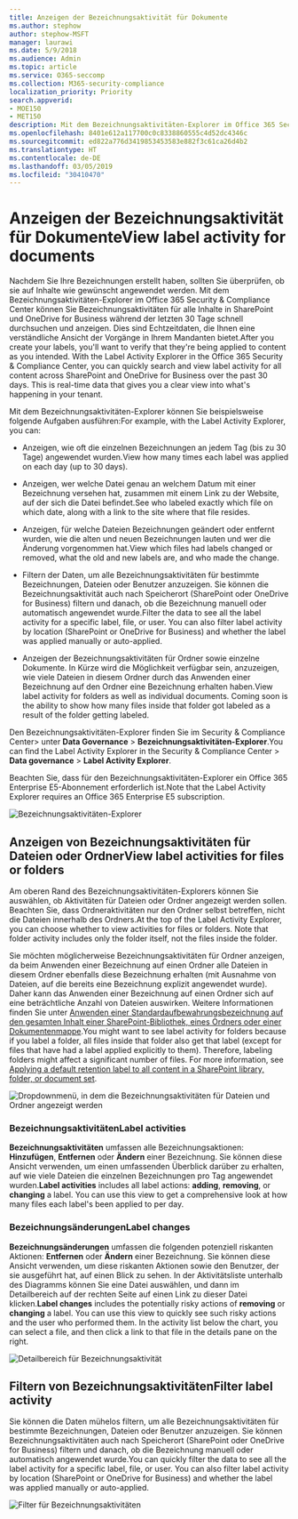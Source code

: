 ```yaml
---
title: Anzeigen der Bezeichnungsaktivität für Dokumente
ms.author: stephow
author: stephow-MSFT
manager: laurawi
ms.date: 5/9/2018
ms.audience: Admin
ms.topic: article
ms.service: O365-seccomp
ms.collection: M365-security-compliance
localization_priority: Priority
search.appverid:
- MOE150
- MET150
description: Mit dem Bezeichnungsaktivitäten-Explorer im Office 365 Security &amp; Compliance Center können Sie Bezeichnungsaktivitäten für alle Inhalte in SharePoint und OneDrive for Business während der letzten 30 Tage schnell durchsuchen und anzeigen. Dies sind Echtzeitdaten, die Ihnen eine verständliche Ansicht der Vorgänge in Ihrem Mandanten bietet.
ms.openlocfilehash: 8401e612a117700c0c8338860555c4d52dc4346c
ms.sourcegitcommit: ed822a776d3419853453583e882f3c61ca26d4b2
ms.translationtype: HT
ms.contentlocale: de-DE
ms.lasthandoff: 03/05/2019
ms.locfileid: "30410470"
---
```

# <a name="view-label-activity-for-documents"></a><span data-ttu-id="f1b3c-104">Anzeigen der Bezeichnungsaktivität für Dokumente</span><span class="sxs-lookup"><span data-stu-id="f1b3c-104">View label activity for documents</span></span>

<span data-ttu-id="f1b3c-p102">Nachdem Sie Ihre Bezeichnungen erstellt haben, sollten Sie überprüfen, ob sie auf Inhalte wie gewünscht angewendet werden. Mit dem Bezeichnungsaktivitäten-Explorer im Office 365 Security &amp; Compliance Center können Sie Bezeichnungsaktivitäten für alle Inhalte in SharePoint und OneDrive for Business während der letzten 30 Tage schnell durchsuchen und anzeigen. Dies sind Echtzeitdaten, die Ihnen eine verständliche Ansicht der Vorgänge in Ihrem Mandanten bietet.</span><span class="sxs-lookup"><span data-stu-id="f1b3c-p102">After you create your labels, you'll want to verify that they're being applied to content as you intended. With the Label Activity Explorer in the Office 365 Security &amp; Compliance Center, you can quickly search and view label activity for all content across SharePoint and OneDrive for Business over the past 30 days. This is real-time data that gives you a clear view into what's happening in your tenant.</span></span>
  
<span data-ttu-id="f1b3c-108">Mit dem Bezeichnungsaktivitäten-Explorer können Sie beispielsweise folgende Aufgaben ausführen:</span><span class="sxs-lookup"><span data-stu-id="f1b3c-108">For example, with the Label Activity Explorer, you can:</span></span>
  
- <span data-ttu-id="f1b3c-109">Anzeigen, wie oft die einzelnen Bezeichnungen an jedem Tag (bis zu 30 Tage) angewendet wurden.</span><span class="sxs-lookup"><span data-stu-id="f1b3c-109">View how many times each label was applied on each day (up to 30 days).</span></span>
    
- <span data-ttu-id="f1b3c-110">Anzeigen, wer welche Datei genau an welchem Datum mit einer Bezeichnung versehen hat, zusammen mit einem Link zu der Website, auf der sich die Datei befindet.</span><span class="sxs-lookup"><span data-stu-id="f1b3c-110">See who labeled exactly which file on which date, along with a link to the site where that file resides.</span></span>
    
- <span data-ttu-id="f1b3c-111">Anzeigen, für welche Dateien Bezeichnungen geändert oder entfernt wurden, wie die alten und neuen Bezeichnungen lauten und wer die Änderung vorgenommen hat.</span><span class="sxs-lookup"><span data-stu-id="f1b3c-111">View which files had labels changed or removed, what the old and new labels are, and who made the change.</span></span>
    
- <span data-ttu-id="f1b3c-p103">Filtern der Daten, um alle Bezeichnungsaktivitäten für bestimmte Bezeichnungen, Dateien oder Benutzer anzuzeigen. Sie können die Bezeichnungsaktivität auch nach Speicherort (SharePoint oder OneDrive for Business) filtern und danach, ob die Bezeichnung manuell oder automatisch angewendet wurde.</span><span class="sxs-lookup"><span data-stu-id="f1b3c-p103">Filter the data to see all the label activity for a specific label, file, or user. You can also filter label activity by location (SharePoint or OneDrive for Business) and whether the label was applied manually or auto-applied.</span></span>
    
- <span data-ttu-id="f1b3c-p104">Anzeigen der Bezeichnungsaktivitäten für Ordner sowie einzelne Dokumente. In Kürze wird die Möglichkeit verfügbar sein, anzuzeigen, wie viele Dateien in diesem Ordner durch das Anwenden einer Bezeichnung auf den Ordner eine Bezeichnung erhalten haben.</span><span class="sxs-lookup"><span data-stu-id="f1b3c-p104">View label activity for folders as well as individual documents. Coming soon is the ability to show how many files inside that folder got labeled as a result of the folder getting labeled.</span></span>
    
<span data-ttu-id="f1b3c-116">Den Bezeichnungsaktivitäten-Explorer finden Sie im Security &amp; Compliance Center\> unter **Data Governance** \> **Bezeichnungsaktivitäten-Explorer**.</span><span class="sxs-lookup"><span data-stu-id="f1b3c-116">You can find the Label Activity Explorer in the Security &amp; Compliance Center \> **Data governance** \> **Label Activity Explorer**.</span></span>
  
<span data-ttu-id="f1b3c-117">Beachten Sie, dass für den Bezeichnungsaktivitäten-Explorer ein Office 365 Enterprise E5-Abonnement erforderlich ist.</span><span class="sxs-lookup"><span data-stu-id="f1b3c-117">Note that the Label Activity Explorer requires an Office 365 Enterprise E5 subscription.</span></span>
  
![Bezeichnungsaktivitäten-Explorer](media/671ca0cd-1457-40b4-9917-b663360afd95.png)
  
## <a name="view-label-activities-for-files-or-folders"></a><span data-ttu-id="f1b3c-119">Anzeigen von Bezeichnungsaktivitäten für Dateien oder Ordner</span><span class="sxs-lookup"><span data-stu-id="f1b3c-119">View label activities for files or folders</span></span>

<span data-ttu-id="f1b3c-p105">Am oberen Rand des Bezeichnungsaktivitäten-Explorers können Sie auswählen, ob Aktivitäten für Dateien oder Ordner angezeigt werden sollen. Beachten Sie, dass Ordneraktivitäten nur den Ordner selbst betreffen, nicht die Dateien innerhalb des Ordners.</span><span class="sxs-lookup"><span data-stu-id="f1b3c-p105">At the top of the Label Activity Explorer, you can choose whether to view activities for files or folders. Note that folder activity includes only the folder itself, not the files inside the folder.</span></span>
  
<span data-ttu-id="f1b3c-p106">Sie möchten möglicherweise Bezeichnungsaktivitäten für Ordner anzeigen, da beim Anwenden einer Bezeichnung auf einen Ordner alle Dateien in diesem Ordner ebenfalls diese Bezeichnung erhalten (mit Ausnahme von Dateien, auf die bereits eine Bezeichnung explizit angewendet wurde). Daher kann das Anwenden einer Bezeichnung auf einen Ordner sich auf eine beträchtliche Anzahl von Dateien auswirken. Weitere Informationen finden Sie unter [Anwenden einer Standardaufbewahrungsbezeichnung auf den gesamten Inhalt einer SharePoint-Bibliothek, eines Ordners oder einer Dokumentenmappe](labels.md#applying-a-default-retention-label-to-all-content-in-a-sharepoint-library-folder-or-document-set).</span><span class="sxs-lookup"><span data-stu-id="f1b3c-p106">You might want to see label activity for folders because if you label a folder, all files inside that folder also get that label (except for files that have had a label applied explicitly to them). Therefore, labeling folders might affect a significant number of files. For more information, see [Applying a default retention label to all content in a SharePoint library, folder, or document set](labels.md#applying-a-default-retention-label-to-all-content-in-a-sharepoint-library-folder-or-document-set).</span></span>
  
![Dropdownmenü, in dem die Bezeichnungsaktivitäten für Dateien und Ordner angezeigt werden](media/11030584-f52d-49eb-86f3-7ead16a3b704.png)
  
### <a name="label-activities"></a><span data-ttu-id="f1b3c-126">Bezeichnungsaktivitäten</span><span class="sxs-lookup"><span data-stu-id="f1b3c-126">Label activities</span></span>

 <span data-ttu-id="f1b3c-p107">**Bezeichnungsaktivitäten** umfassen alle Bezeichnungsaktionen: **Hinzufügen**, **Entfernen** oder **Ändern** einer Bezeichnung. Sie können diese Ansicht verwenden, um einen umfassenden Überblick darüber zu erhalten, auf wie viele Dateien die einzelnen Bezeichnungen pro Tag angewendet wurden.</span><span class="sxs-lookup"><span data-stu-id="f1b3c-p107">**Label activities** includes all label actions: **adding**, **removing**, or **changing** a label. You can use this view to get a comprehensive look at how many files each label's been applied to per day.</span></span> 
  
### <a name="label-changes"></a><span data-ttu-id="f1b3c-129">Bezeichnungsänderungen</span><span class="sxs-lookup"><span data-stu-id="f1b3c-129">Label changes</span></span>

 <span data-ttu-id="f1b3c-p108">**Bezeichnungsänderungen** umfassen die folgenden potenziell riskanten Aktionen: **Entfernen** oder **Ändern** einer Bezeichnung. Sie können diese Ansicht verwenden, um diese riskanten Aktionen sowie den Benutzer, der sie ausgeführt hat, auf einen Blick zu sehen. In der Aktivitätsliste unterhalb des Diagramms können Sie eine Datei auswählen, und dann im Detailbereich auf der rechten Seite auf einen Link zu dieser Datei klicken.</span><span class="sxs-lookup"><span data-stu-id="f1b3c-p108">**Label changes** includes the potentially risky actions of **removing** or **changing** a label. You can use this view to quickly see such risky actions and the user who performed them. In the activity list below the chart, you can select a file, and then click a link to that file in the details pane on the right.</span></span> 
  
![Detailbereich für Bezeichnungsaktivität](media/eb580fd4-b5be-4fda-9ba5-c1256777310d.png)
  
## <a name="filter-label-activity"></a><span data-ttu-id="f1b3c-134">Filtern von Bezeichnungsaktivitäten</span><span class="sxs-lookup"><span data-stu-id="f1b3c-134">Filter label activity</span></span>

<span data-ttu-id="f1b3c-p109">Sie können die Daten mühelos filtern, um alle Bezeichnungsaktivitäten für bestimmte Bezeichnungen, Dateien oder Benutzer anzuzeigen. Sie können Bezeichnungsaktivitäten auch nach Speicherort (SharePoint oder OneDrive for Business) filtern und danach, ob die Bezeichnung manuell oder automatisch angewendet wurde.</span><span class="sxs-lookup"><span data-stu-id="f1b3c-p109">You can quickly filter the data to see all the label activity for a specific label, file, or user. You can also filter label activity by location (SharePoint or OneDrive for Business) and whether the label was applied manually or auto-applied.</span></span>
  
![Filter für Bezeichnungsaktivitäten](media/9de92985-120f-48b4-96a7-ef7ec8a71ff0.png)
  

